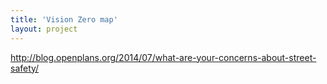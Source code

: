 ```yaml
---
title: 'Vision Zero map'
layout: project
---
```


http://blog.openplans.org/2014/07/what-are-your-concerns-about-street-safety/
